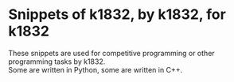 # Snippets of k1832, by k1832, for k1832
These snippets are used for competitive programming or other programming tasks by k1832.  
Some are written in Python, some are written in C++.
